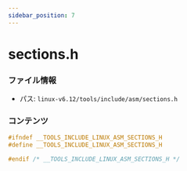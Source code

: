 ```yaml
---
sidebar_position: 7
---
```

# sections.h

### ファイル情報

- パス: `linux-v6.12/tools/include/asm/sections.h`

### コンテンツ

```h
#ifndef __TOOLS_INCLUDE_LINUX_ASM_SECTIONS_H
#define __TOOLS_INCLUDE_LINUX_ASM_SECTIONS_H

#endif /* __TOOLS_INCLUDE_LINUX_ASM_SECTIONS_H */

```
